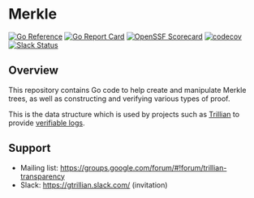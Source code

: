 # Merkle

[![Go Reference](https://pkg.go.dev/badge/github.com/transparency-dev/merkle.svg)](https://pkg.go.dev/github.com/transparency-dev/merkle)
[![Go Report Card](https://goreportcard.com/badge/github.com/transparency-dev/merkle)](https://goreportcard.com/report/github.com/transparency-dev/merkle)
[![OpenSSF Scorecard](https://api.securityscorecards.dev/projects/github.com/transparency-dev/merkle/badge)](https://securityscorecards.dev/viewer/?uri=github.com/transparency-dev/merkle)
[![codecov](https://codecov.io/gh/transparency-dev/merkle/branch/main/graph/badge.svg?token=BBCRAMOBY2)](https://codecov.io/gh/transparency-dev/merkle)
[![Slack Status](https://img.shields.io/badge/Slack-Chat-blue.svg)](https://gtrillian.slack.com/)

## Overview

This repository contains Go code to help create and manipulate Merkle trees, as
well as constructing and verifying various types of proof.

This is the data structure which is used by projects such as
[Trillian](https://github.com/google/trillian) to provide
[verifiable logs](https://transparency.dev/verifiable-data-structures/#verifiable-log).


## Support
* Mailing list: https://groups.google.com/forum/#!forum/trillian-transparency
* Slack: https://gtrillian.slack.com/ (invitation)




